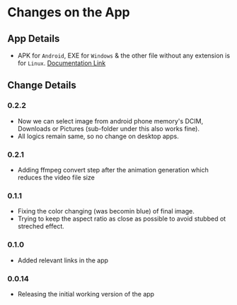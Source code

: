 # Changes on the App

## App Details
- APK for `Android`, EXE for `Windows` & the other file without any extension is for `Linux`. [Documentation Link](https://blog.daslearning.in/llm_ai/genai/image-to-animation.html)

## Change Details

### 0.2.2
- Now we can select image from android phone memory's DCIM, Downloads or Pictures (sub-folder under this also works fine).
- All logics remain same, so no change on desktop apps.

### 0.2.1
- Adding ffmpeg convert step after the animation generation which reduces the video file size

### 0.1.1
- Fixing the color changing (was becomin blue) of final image.
- Trying to keep the aspect ratio as close as possible to avoid stubbed ot streched effect.

### 0.1.0
- Added relevant links in the app

### 0.0.14
- Releasing the initial working version of the app
